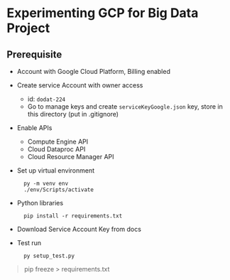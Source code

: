 # Experimenting GCP for Big Data Project 

## Prerequisite

- Account with Google Cloud Platform, Billing enabled
- Create service Account with owner access 
    - id: `dodat-224`
    - Go to manage keys and create `serviceKeyGoogle.json` key, store in this directory  (put in .gitignore)
- Enable APIs
    - Compute Engine API
    - Cloud Dataproc API
    - Cloud Resource Manager API
- Set up virtual environment

        py -m venv env
        ./env/Scripts/activate

- Python libraries
    
        pip install -r requirements.txt

- Download Service Account Key from docs


- Test run

        py setup_test.py

> pip freeze > requirements.txt